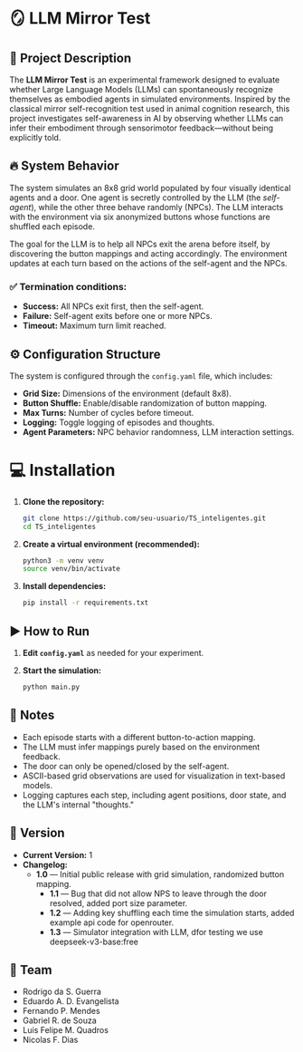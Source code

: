 
# 🪞 LLM Mirror Test

## 🚀 Project Description
The **LLM Mirror Test** is an experimental framework designed to evaluate whether Large Language Models (LLMs) can spontaneously recognize themselves as embodied agents in simulated environments. Inspired by the classical mirror self-recognition test used in animal cognition research, this project investigates self-awareness in AI by observing whether LLMs can infer their embodiment through sensorimotor feedback—without being explicitly told.

## 🔥 System Behavior
The system simulates an 8x8 grid world populated by four visually identical agents and a door. One agent is secretly controlled by the LLM (the *self-agent*), while the other three behave randomly (NPCs). The LLM interacts with the environment via six anonymized buttons whose functions are shuffled each episode.

The goal for the LLM is to help all NPCs exit the arena before itself, by discovering the button mappings and acting accordingly. The environment updates at each turn based on the actions of the self-agent and the NPCs.

### ✅ Termination conditions:
- **Success:** All NPCs exit first, then the self-agent.
- **Failure:** Self-agent exits before one or more NPCs.
- **Timeout:** Maximum turn limit reached.

## ⚙️ Configuration Structure
The system is configured through the `config.yaml` file, which includes:

- **Grid Size:** Dimensions of the environment (default 8x8).
- **Button Shuffle:** Enable/disable randomization of button mapping.
- **Max Turns:** Number of cycles before timeout.
- **Logging:** Toggle logging of episodes and thoughts.
- **Agent Parameters:** NPC behavior randomness, LLM interaction settings.

# 💻 Installation

1. **Clone the repository:**
   ```bash
   git clone https://github.com/seu-usuario/TS_inteligentes.git
   cd TS_inteligentes
   ```

2. **Create a virtual environment (recommended):**
   ```bash
   python3 -m venv venv
   source venv/bin/activate
   ```

3. **Install dependencies:**
   ```bash
   pip install -r requirements.txt
   ```

## ▶️ How to Run

1. **Edit `config.yaml`** as needed for your experiment.

2. **Start the simulation:**
   ```bash
   python main.py
   ```


## 📝 Notes
- Each episode starts with a different button-to-action mapping.
- The LLM must infer mappings purely based on the environment feedback.
- The door can only be opened/closed by the self-agent.
- ASCII-based grid observations are used for visualization in text-based models.
- Logging captures each step, including agent positions, door state, and the LLM's internal "thoughts."

## 🧾 Version
- **Current Version:** 1
- **Changelog:**
  - **1.0** — Initial public release with grid simulation, randomized button mapping.
      - **1.1** — Bug that did not allow NPS to leave through the door resolved, added port size parameter.
      - **1.2** — Adding key shuffling each time the simulation starts, added example api code for openrouter.
      - **1.3** — Simulator integration with LLM, dfor testing we use deepseek-v3-base:free
   


## 👥 Team
- Rodrigo da S. Guerra
- Eduardo A. D. Evangelista
- Fernando P. Mendes
- Gabriel R. de Souza
- Luis Felipe M. Quadros
- Nicolas F. Dias
